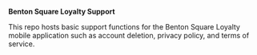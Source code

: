 **Benton Square Loyalty Support**

This repo hosts basic support functions for the Benton Square Loyalty mobile application such as account deletion, privacy policy, and terms of service.